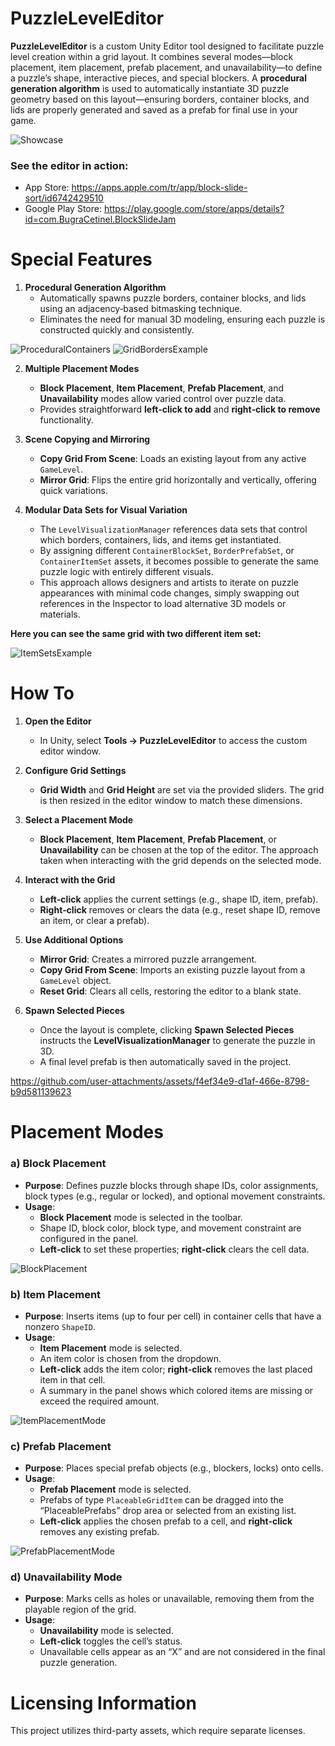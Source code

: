 # PuzzleLevelEditor

**PuzzleLevelEditor** is a custom Unity Editor tool designed to facilitate puzzle level creation within a grid layout. It combines several modes—block placement, item placement, prefab placement, and unavailability—to define a puzzle’s shape, interactive pieces, and special blockers. A **procedural generation algorithm** is used to automatically instantiate 3D puzzle geometry based on this layout—ensuring borders, container blocks, and lids are properly generated and saved as a prefab for final use in your game.

![Showcase](https://github.com/user-attachments/assets/45458fb3-892f-4144-8af7-055744ad7b11)

### See the editor in action:
* App Store: https://apps.apple.com/tr/app/block-slide-sort/id6742429510
* Google Play Store: https://play.google.com/store/apps/details?id=com.BugraCetinel.BlockSlideJam

# Special Features
1. **Procedural Generation Algorithm**  
   - Automatically spawns puzzle borders, container blocks, and lids using an adjacency‐based bitmasking technique.  
   - Eliminates the need for manual 3D modeling, ensuring each puzzle is constructed quickly and consistently.

![ProceduralContainers](https://github.com/user-attachments/assets/9a2ce668-63f5-47b0-95f6-718b4d007f9d)
![GridBordersExample](https://github.com/user-attachments/assets/c5147977-f8c5-457d-8979-66acfe67509c)

2. **Multiple Placement Modes**  
   - **Block Placement**, **Item Placement**, **Prefab Placement**, and **Unavailability** modes allow varied control over puzzle data.  
   - Provides straightforward **left‐click to add** and **right‐click to remove** functionality.

3. **Scene Copying and Mirroring**  
   - **Copy Grid From Scene**: Loads an existing layout from any active `GameLevel`.  
   - **Mirror Grid**: Flips the entire grid horizontally and vertically, offering quick variations.

4. **Modular Data Sets for Visual Variation**
   - The `LevelVisualizationManager` references data sets that control which borders, containers, lids, and items get instantiated.
   - By assigning different `ContainerBlockSet`, `BorderPrefabSet`, or `ContainerItemSet` assets, it becomes possible to generate the same puzzle logic with entirely different visuals.
   - This approach allows designers and artists to iterate on puzzle appearances with minimal code changes, simply swapping out references in the Inspector to load alternative 3D models or materials.

**Here you can see the same grid with two different item set:**  

![ItemSetsExample](https://github.com/user-attachments/assets/e9b6ebbe-2b6a-456b-82e5-850b5153cdd4)

# How To
1. **Open the Editor**  
   - In Unity, select **Tools → PuzzleLevelEditor** to access the custom editor window.

2. **Configure Grid Settings**  
   - **Grid Width** and **Grid Height** are set via the provided sliders. The grid is then resized in the editor window to match these dimensions.

3. **Select a Placement Mode**  
   - **Block Placement**, **Item Placement**, **Prefab Placement**, or **Unavailability** can be chosen at the top of the editor. The approach taken when interacting with the grid depends on the selected mode.

4. **Interact with the Grid**  
   - **Left‐click** applies the current settings (e.g., shape ID, item, prefab).  
   - **Right‐click** removes or clears the data (e.g., reset shape ID, remove an item, or clear a prefab).

5. **Use Additional Options**  
   - **Mirror Grid**: Creates a mirrored puzzle arrangement.  
   - **Copy Grid From Scene**: Imports an existing puzzle layout from a `GameLevel` object.  
   - **Reset Grid**: Clears all cells, restoring the editor to a blank state.

6. **Spawn Selected Pieces**  
   - Once the layout is complete, clicking **Spawn Selected Pieces** instructs the **LevelVisualizationManager** to generate the puzzle in 3D.  
   - A final level prefab is then automatically saved in the project.

https://github.com/user-attachments/assets/f4ef34e9-d1af-466e-8798-b9d581139623

# Placement Modes

### a) Block Placement
- **Purpose**: Defines puzzle blocks through shape IDs, color assignments, block types (e.g., regular or locked), and optional movement constraints.  
- **Usage**:
  - **Block Placement** mode is selected in the toolbar.  
  - Shape ID, block color, block type, and movement constraint are configured in the panel.  
  - **Left‐click** to set these properties; **right‐click** clears the cell data.

![BlockPlacement](https://github.com/user-attachments/assets/3da79f75-a961-4617-a52a-c0759c6978b5)

### b) Item Placement
- **Purpose**: Inserts items (up to four per cell) in container cells that have a nonzero `ShapeID`.  
- **Usage**:
  - **Item Placement** mode is selected.  
  - An item color is chosen from the dropdown.  
  - **Left‐click** adds the item color; **right‐click** removes the last placed item in that cell.  
  - A summary in the panel shows which colored items are missing or exceed the required amount.

![ItemPlacementMode](https://github.com/user-attachments/assets/834b7f27-7ba2-4985-82d1-93554960e73d)

### c) Prefab Placement
- **Purpose**: Places special prefab objects (e.g., blockers, locks) onto cells.  
- **Usage**:
  - **Prefab Placement** mode is selected.  
  - Prefabs of type `PlaceableGridItem` can be dragged into the “PlaceablePrefabs” drop area or selected from an existing list.  
  - **Left‐click** applies the chosen prefab to a cell, and **right‐click** removes any existing prefab.

![PrefabPlacementMode](https://github.com/user-attachments/assets/3d3a7f96-7485-44de-b7dc-b39ff17a21e6)

### d) Unavailability Mode
- **Purpose**: Marks cells as holes or unavailable, removing them from the playable region of the grid.  
- **Usage**:
  - **Unavailability** mode is selected.  
  - **Left‐click** toggles the cell’s status.  
  - Unavailable cells appear as an “X” and are not considered in the final puzzle generation.

# Licensing Information
This project utilizes third-party assets, which require separate licenses.





